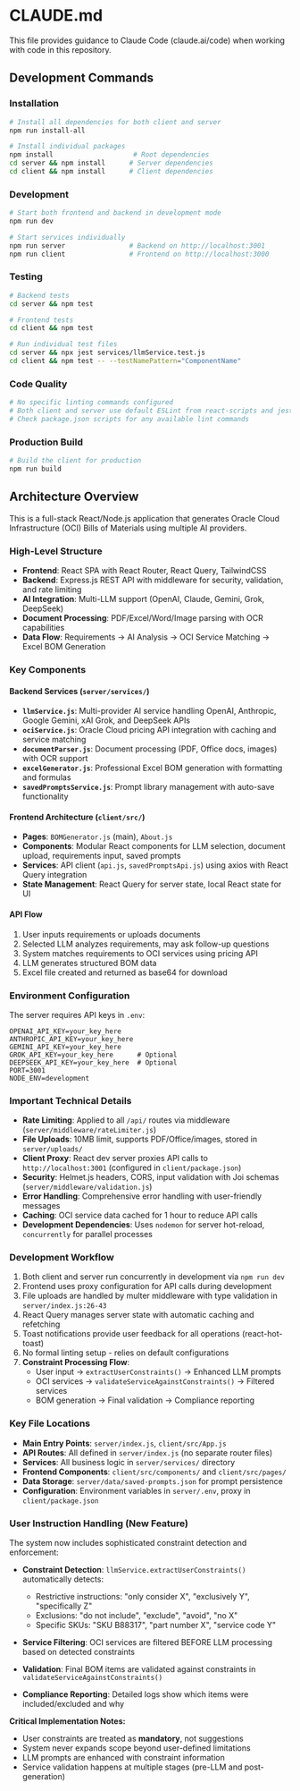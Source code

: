 # CLAUDE.md

This file provides guidance to Claude Code (claude.ai/code) when working with code in this repository.

## Development Commands

### Installation
```bash
# Install all dependencies for both client and server
npm run install-all

# Install individual packages
npm install                    # Root dependencies
cd server && npm install      # Server dependencies  
cd client && npm install      # Client dependencies
```

### Development
```bash
# Start both frontend and backend in development mode
npm run dev

# Start services individually
npm run server                # Backend on http://localhost:3001
npm run client                # Frontend on http://localhost:3000
```

### Testing
```bash
# Backend tests
cd server && npm test

# Frontend tests  
cd client && npm test

# Run individual test files
cd server && npx jest services/llmService.test.js
cd client && npm test -- --testNamePattern="ComponentName"
```

### Code Quality
```bash
# No specific linting commands configured
# Both client and server use default ESLint from react-scripts and jest
# Check package.json scripts for any available lint commands
```

### Production Build
```bash
# Build the client for production
npm run build
```

## Architecture Overview

This is a full-stack React/Node.js application that generates Oracle Cloud Infrastructure (OCI) Bills of Materials using multiple AI providers.

### High-Level Structure
- **Frontend**: React SPA with React Router, React Query, TailwindCSS
- **Backend**: Express.js REST API with middleware for security, validation, and rate limiting
- **AI Integration**: Multi-LLM support (OpenAI, Claude, Gemini, Grok, DeepSeek)
- **Document Processing**: PDF/Excel/Word/Image parsing with OCR capabilities
- **Data Flow**: Requirements → AI Analysis → OCI Service Matching → Excel BOM Generation

### Key Components

#### Backend Services (`server/services/`)
- **`llmService.js`**: Multi-provider AI service handling OpenAI, Anthropic, Google Gemini, xAI Grok, and DeepSeek APIs
- **`ociService.js`**: Oracle Cloud pricing API integration with caching and service matching
- **`documentParser.js`**: Document processing (PDF, Office docs, images) with OCR support
- **`excelGenerator.js`**: Professional Excel BOM generation with formatting and formulas
- **`savedPromptsService.js`**: Prompt library management with auto-save functionality

#### Frontend Architecture (`client/src/`)
- **Pages**: `BOMGenerator.js` (main), `About.js`
- **Components**: Modular React components for LLM selection, document upload, requirements input, saved prompts
- **Services**: API client (`api.js`, `savedPromptsApi.js`) using axios with React Query integration
- **State Management**: React Query for server state, local React state for UI

#### API Flow
1. User inputs requirements or uploads documents
2. Selected LLM analyzes requirements, may ask follow-up questions  
3. System matches requirements to OCI services using pricing API
4. LLM generates structured BOM data
5. Excel file created and returned as base64 for download

### Environment Configuration

The server requires API keys in `.env`:
```env
OPENAI_API_KEY=your_key_here
ANTHROPIC_API_KEY=your_key_here  
GEMINI_API_KEY=your_key_here
GROK_API_KEY=your_key_here      # Optional
DEEPSEEK_API_KEY=your_key_here  # Optional
PORT=3001
NODE_ENV=development
```

### Important Technical Details

- **Rate Limiting**: Applied to all `/api/` routes via middleware (`server/middleware/rateLimiter.js`)
- **File Uploads**: 10MB limit, supports PDF/Office/images, stored in `server/uploads/`
- **Client Proxy**: React dev server proxies API calls to `http://localhost:3001` (configured in `client/package.json`)
- **Security**: Helmet.js headers, CORS, input validation with Joi schemas (`server/middleware/validation.js`)
- **Error Handling**: Comprehensive error handling with user-friendly messages
- **Caching**: OCI service data cached for 1 hour to reduce API calls
- **Development Dependencies**: Uses `nodemon` for server hot-reload, `concurrently` for parallel processes

### Development Workflow

1. Both client and server run concurrently in development via `npm run dev`
2. Frontend uses proxy configuration for API calls during development
3. File uploads are handled by multer middleware with type validation in `server/index.js:26-43`
4. React Query manages server state with automatic caching and refetching
5. Toast notifications provide user feedback for all operations (react-hot-toast)
6. No formal linting setup - relies on default configurations
7. **Constraint Processing Flow**:
   - User input → `extractUserConstraints()` → Enhanced LLM prompts
   - OCI services → `validateServiceAgainstConstraints()` → Filtered services
   - BOM generation → Final validation → Compliance reporting

### Key File Locations

- **Main Entry Points**: `server/index.js`, `client/src/App.js`
- **API Routes**: All defined in `server/index.js` (no separate router files)
- **Services**: All business logic in `server/services/` directory
- **Frontend Components**: `client/src/components/` and `client/src/pages/`
- **Data Storage**: `server/data/saved-prompts.json` for prompt persistence
- **Configuration**: Environment variables in `server/.env`, proxy in `client/package.json`

### User Instruction Handling (New Feature)

The system now includes sophisticated constraint detection and enforcement:

- **Constraint Detection**: `llmService.extractUserConstraints()` automatically detects:
  - Restrictive instructions: "only consider X", "exclusively Y", "specifically Z"
  - Exclusions: "do not include", "exclude", "avoid", "no X"
  - Specific SKUs: "SKU B88317", "part number X", "service code Y"

- **Service Filtering**: OCI services are filtered BEFORE LLM processing based on detected constraints

- **Validation**: Final BOM items are validated against constraints in `validateServiceAgainstConstraints()`

- **Compliance Reporting**: Detailed logs show which items were included/excluded and why

**Critical Implementation Notes:**
- User constraints are treated as **mandatory**, not suggestions
- System never expands scope beyond user-defined limitations
- LLM prompts are enhanced with constraint information
- Service validation happens at multiple stages (pre-LLM and post-generation)